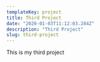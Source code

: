 ```yaml
---
templateKey: project
title: Third Project
date: "2020-01-03T11:12:03.284Z"
description: "Third Project"
slug: third-project
---
```

This is my third project
